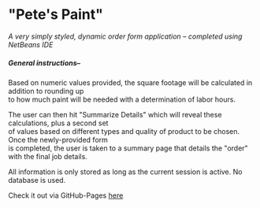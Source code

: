 # "Pete's Paint"

*A very simply styled, dynamic order form application – completed using NetBeans IDE*

##### General instructions–

Based on numeric values provided, the square footage will be calculated in addition to rounding up  
to how much paint will be needed with a determination of labor hours.

The user can then hit "Summarize Details" which will reveal these calculations, plus a second set  
of values based on different types and quality of product to be chosen. Once the newly-provided form  
is completed, the user is taken to a summary page that details the "order" with the final job details.

All information is only stored as long as the current session is active. No database is used.

Check it out via GitHub-Pages [here](http://sellis7.github.io/paint-order-form)
